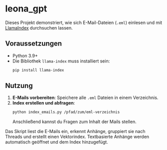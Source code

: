 # leona_gpt

Dieses Projekt demonstriert, wie sich E-Mail-Dateien (`.eml`) einlesen und 
mit [LlamaIndex](https://github.com/run-llama/llama_index) durchsuchen lassen.

## Voraussetzungen

* Python 3.9+
* Die Bibliothek `llama-index` muss installiert sein:
  ```bash
  pip install llama-index
  ```

## Nutzung

1. **E-Mails vorbereiten**: Speichere alle `.eml` Dateien in einem Verzeichnis.
2. **Index erstellen und abfragen**:
   ```bash
   python index_emails.py /pfad/zum/eml-verzeichnis
   ```
   Anschließend kannst du Fragen zum Inhalt der Mails stellen.

Das Skript liest die E-Mails ein, erkennt Anhänge, gruppiert sie nach Threads
und erstellt einen Vektorindex. Textbasierte Anhänge werden automatisch
geöffnet und dem Index hinzugefügt.
